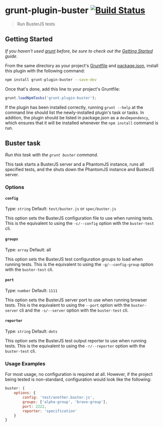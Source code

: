 # grunt-plugin-buster [![Build Status](https://secure.travis-ci.org/nebhale/grunt-plugin-buster.png?branch=master)](http://travis-ci.org/nebhale/grunt-plugin-buster)

> Run BusterJS tests

## Getting Started
_If you haven't used [grunt][] before, be sure to check out the [Getting Started][] guide._

From the same directory as your project's [Gruntfile][Getting Started] and [package.json][], install this plugin with the following command:

```bash
npm install grunt-plugin-buster --save-dev
```

Once that's done, add this line to your project's Gruntfile:

```js
grunt.loadNpmTasks('grunt-plugin-buster');
```

If the plugin has been installed correctly, running `grunt --help` at the command line should list the newly-installed plugin's task or tasks. In addition, the plugin should be listed in package.json as a `devDependency`, which ensures that it will be installed whenever the `npm install` command is run.

[grunt]: http://gruntjs.com/
[Getting Started]: https://github.com/gruntjs/grunt/blob/devel/docs/getting_started.md
[package.json]: https://npmjs.org/doc/json.html

## Buster task
_Run this task with the `grunt buster` command._

This task starts a BusterJS server and a PhantomJS instance, runs all specified tests, and the shuts down the PhantomJS instance and BusterJS server.

### Options

#### `config`
Type: `string`
Default: `test/buster.js` or `spec/buster.js`

This option sets the BusterJS configuration file to use when running tests.  This is the equivalent to using the `-c/--config` option with the `buster-test` cli.

#### `groups`
Type: `array`
Default: all

This option sets the BusterJS test configuration groups to load when running tests.  This is the equivalent to using the `-g/--config-group` option with the `buster-test` cli.

#### `port`
Type: `number`
Default: `1111`

This option sets the BusterJS server port to use when running browser tests.  This is the equivalent to using the `--port` option with the `buster-server` cli and the `-s/--server` option with the `buster-test` cli.

#### `reporter`
Type: `string`
Default: `dots`

This option sets the BusterJS test output reporter to use when running tests.  This is the equivalent to using the `-r/--reporter` option with the `buster-test` cli.

### Usage Examples

For most usage, no configuration is required at all.  However, if the project being tested is non-standard, configuration would look like the following:

```js
buster: {
	options: {
		config: 'test/another.buster.js',
		groups: ['alpha-group', 'bravo-group'],
		port: 2222,
		reporter: 'specification'
	}
}
```
